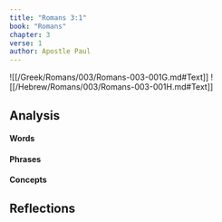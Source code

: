 ```yaml
---
title: "Romans 3:1"
book: "Romans"
chapter: 3
verse: 1
author: Apostle Paul
---
```

![[/Greek/Romans/003/Romans-003-001G.md#Text]]
![[/Hebrew/Romans/003/Romans-003-001H.md#Text]]

## Analysis

#### Words

#### Phrases

#### Concepts

## Reflections
